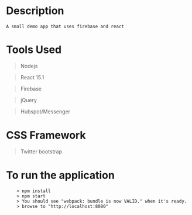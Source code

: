# Description
	
	A small demo app that uses firebase and react

# Tools Used

> Nodejs

> React 15.1

> Firebase

> jQuery

> Hubspot/Messenger

# CSS Framework
> Twitter bootstrap

# To run the application
```
	> npm install
	> npm start
	> You should see "webpack: bundle is now VALID." when it's ready.
	> browse to "http://localhost:8080"
```